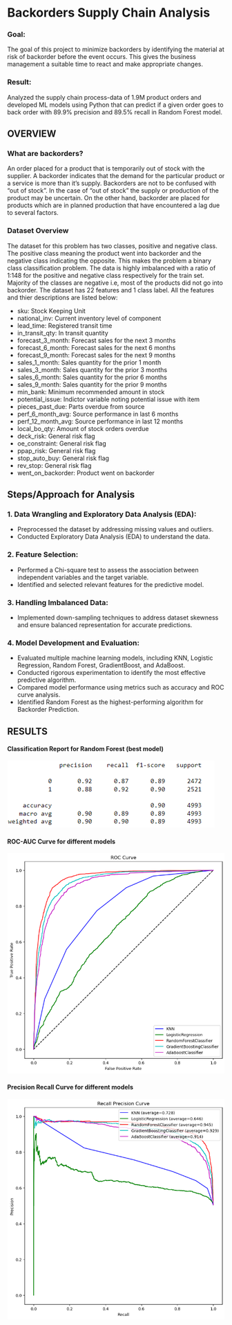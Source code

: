 # Backorders Supply Chain Analysis 
### Goal: 
The goal of this project to minimize backorders by identifying the material at risk of backorder before the event occurs. This gives the business management a suitable time to react and make appropriate changes.

### Result:
Analyzed the supply chain process-data of 1.9M product orders and developed ML models using Python that can predict if a given order goes to back order with 89.9% precision and 89.5% recall in Random Forest model.

## OVERVIEW

### What are backorders?
An order placed for a product that is temporarily out of stock with the supplier. A backorder indicates that the demand for the particular product or a service is more than it’s supply.
Backorders are not to be confused with “out of stock”. In the case of “out of stock” the supply or production of the product may be uncertain. On the other hand, backorder are placed for products which are in planned production that have encountered a lag due to several factors.

### Dataset Overview
The dataset for this problem has two classes, positive and negative class. The positive class meaning the product went into backorder and the negative class indicating the opposite. This makes the problem a binary class classification problem. The data is highly imbalanced with a ratio of 1:148 for the positive and negative class respectively for the train set. Majority of the classes are negative i.e, most of the products did not go into backorder. The dataset has 22 features and 1 class label. All the features and thier descriptions are listed below:

- sku: Stock Keeping Unit
- national_inv: Current inventory level of component
- lead_time: Registered transit time
- in_transit_qty: In transit quantity
- forecast_3_month: Forecast sales for the next 3 months
- forecast_6_month: Forecast sales for the next 6 months
- forecast_9_month: Forecast sales for the next 9 months
- sales_1_month: Sales quantity for the prior 1 month
- sales_3_month: Sales quantity for the prior 3 months
- sales_6_month: Sales quantity for the prior 6 months
- sales_9_month: Sales quantity for the prior 9 months
- min_bank: Minimum recommended amount in stock
- potential_issue: Indictor variable noting potential issue with item
- pieces_past_due: Parts overdue from source
- perf_6_month_avg: Source performance in last 6 months
- perf_12_month_avg: Source performance in last 12 months
- local_bo_qty: Amount of stock orders overdue
- deck_risk: General risk flag
- oe_constraint: General risk flag
- ppap_risk: General risk flag
- stop_auto_buy: General risk flag
- rev_stop: General risk flag
- went_on_backorder: Product went on backorder

## Steps/Approach for Analysis
### 1. Data Wrangling and Exploratory Data Analysis (EDA):
- Preprocessed the dataset by addressing missing values and outliers.
- Conducted Exploratory Data Analysis (EDA) to understand the data.

### 2. Feature Selection:
- Performed a Chi-square test to assess the association between independent variables and the target variable.
- Identified and selected relevant features for the predictive model.

### 3. Handling Imbalanced Data:
- Implemented down-sampling techniques to address dataset skewness and ensure balanced representation for accurate predictions.

### 4. Model Development and Evaluation:
- Evaluated multiple machine learning models, including KNN, Logistic Regression, Random Forest, GradientBoost, and AdaBoost.
- Conducted rigorous experimentation to identify the most effective predictive algorithm.
- Compared model performance using metrics such as accuracy and ROC curve analysis.
- Identified Random Forest as the highest-performing algorithm for Backorder Prediction.


## RESULTS

#### Classification Report for Random Forest (best model)

![](/classification_report.png)


#### ROC-AUC Curve for different models
![](/ROC_Curve.png)

#### Precision Recall Curve for different models
![](/Precision_Recall_Curve.png)

